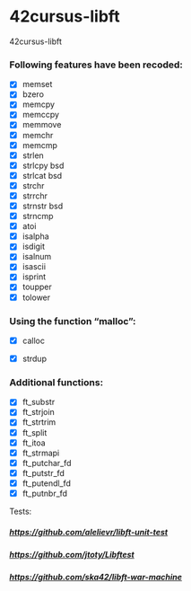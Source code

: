 # 42cursus-libft
42cursus-libft

### Following features have been recoded:
- [x] memset
- [x] bzero
- [x] memcpy
- [x] memccpy
- [x] memmove
- [x] memchr
- [x] memcmp
- [x] strlen
- [x] strlcpy bsd
- [x] strlcat bsd
- [x] strchr
- [x] strrchr
- [x] strnstr bsd
- [x] strncmp
- [x] atoi
- [x] isalpha
- [x] isdigit
- [x] isalnum
- [x] isascii
- [x] isprint
- [x] toupper
- [x] tolower

### Using the function “malloc”:
- [x] calloc
- [x] strdup


### Additional functions:
- [x] ft_substr
- [x] ft_strjoin
- [x] ft_strtrim
- [x] ft_split
- [x] ft_itoa
- [x] ft_strmapi
- [x] ft_putchar_fd
- [x] ft_putstr_fd
- [x] ft_putendl_fd
- [x] ft_putnbr_fd

Tests:
##### https://github.com/alelievr/libft-unit-test
##### https://github.com/jtoty/Libftest
##### https://github.com/ska42/libft-war-machine
